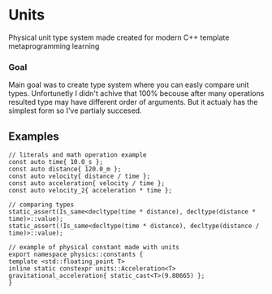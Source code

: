 # Units
Physical unit type system made created for modern C++ template metaprogramming learning  

### Goal
Main goal was to create type system where you can easly compare unit types. Unfortunetly I didn't achive that 100% becouse after many operations resulted type may have different order of arguments. But it actualy has the simplest form so I've partialy succesed. 

## Examples
```
// literals and math operation example
const auto time{ 10.0_s };
const auto distance{ 120.0_m };
const auto velocity{ distance / time };
const auto acceleration{ velocity / time };
const auto velocity_2{ acceleration * time };

// comparing types
static_assert(Is_same<decltype(time * distance), decltype(distance * time)>::value);
static_assert(!Is_same<decltype(time * distance), decltype(distance / time)>::value);

// example of physical constant made with units
export namespace physics::constants {
template <std::floating_point T>
inline static constexpr units::Acceleration<T> gravitational_acceleration{ static_cast<T>(9.80665) };
}
```
